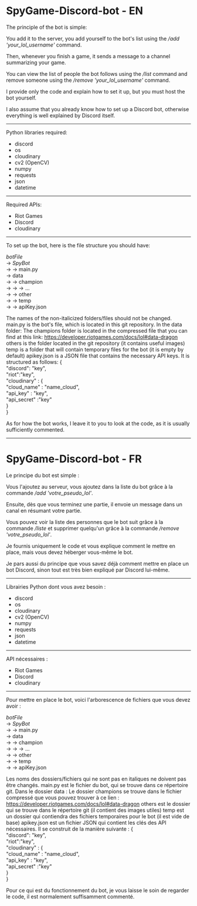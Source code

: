 # SpyGame-Discord-bot - EN

The principle of the bot is simple:

You add it to the server, you add yourself to the bot's list using the */add 'your_lol_username'* command.

Then, whenever you finish a game, it sends a message to a channel summarizing your game.

You can view the list of people the bot follows using the */list* command and remove someone using the */remove 'your_lol_username'* command.

I provide only the code and explain how to set it up, but you must host the bot yourself.

I also assume that you already know how to set up a Discord bot, otherwise everything is well explained by Discord itself.

*******

Python libraries required:
* discord
* os
* cloudinary
* cv2 (OpenCV)
* numpy
* requests
* json
* datetime

*******

Required APIs:
* Riot Games
* Discord
* cloudinary

*******

To set up the bot, here is the file structure you should have:

*botFile*<br>
-> *SpyBot*<br>
-> -> main.py<br>
-> data<br>
-> -> champion<br>
-> -> -> ...<br>
-> -> other<br>
-> -> temp<br>
-> -> apiKey.json<br>

The names of the non-italicized folders/files should not be changed.
main.py is the bot's file, which is located in this git repository.
In the data folder:
The champions folder is located in the compressed file that you can find at this link:
https://developer.riotgames.com/docs/lol#data-dragon
others is the folder located in the git repository (it contains useful images)
temp is a folder that will contain temporary files for the bot (it is empty by default)
apikey.json is a JSON file that contains the necessary API keys. It is structured as follows:
{ <br>
"discord": "key", <br>
"riot":"key",<br>
"cloudinary" : {<br>
"cloud_name" : "name_cloud",<br>
"api_key" : "key",<br>
"api_secret" :"key"<br>
}<br>
}<br>

As for how the bot works, I leave it to you to look at the code, as it is usually sufficiently commented.

********************
# SpyGame-Discord-bot - FR

Le principe du bot est simple :

Vous l'ajoutez au serveur, vous ajoutez dans la liste du bot grâce à la commande */add 'votre_pseudo_lol'*. 

Ensuite, dès que vous terminez une partie, il envoie un message dans un canal en résumant votre partie. 

Vous pouvez voir la liste des personnes que le bot suit grâce à la commande */liste* et supprimer quelqu'un grâce à la commande */remove 'votre_pseudo_lol'*.

Je fournis uniquement le code et vous explique comment le mettre en place, mais vous devez héberger vous-même le bot.

Je pars aussi du principe que vous savez déjà comment mettre en place un bot Discord, sinon tout est très bien expliqué par Discord lui-même.

*******

Librairies Python dont vous avez besoin :
* discord
* os
* cloudinary
* cv2 (OpenCV)
* numpy
* requests
* json
* datetime

*******

API nécessaires :
* Riot Games
* Discord
* cloudinary

*******

Pour mettre en place le bot, voici l'arborescence de fichiers que vous devez avoir :

*botFile*<br>
-> *SpyBot*<br>
-> -> main.py<br>
-> data<br>
-> -> champion<br>
-> -> -> ...<br>
-> -> other<br>
-> -> temp<br>
-> -> apiKey.json<br>

Les noms des dossiers/fichiers qui ne sont pas en italiques ne doivent pas être changés.
main.py est le fichier du bot, qui se trouve dans ce répertoire git.
Dans le dossier data :
Le dossier champions se trouve dans le fichier compressé que vous pouvez trouver à ce lien :
https://developer.riotgames.com/docs/lol#data-dragon
others est le dossier qui se trouve dans le répertoire git (il contient des images utiles)
temp est un dossier qui contiendra des fichiers temporaires pour le bot (il est vide de base)
apikey.json est un fichier JSON qui contient les clés des API nécessaires. Il se construit de la manière suivante :
{ <br>
"discord": "key", <br>
"riot":"key",<br>
"cloudinary" : {<br>
"cloud_name" : "name_cloud",<br>
"api_key" : "key",<br>
"api_secret" :"key"<br>
}<br>
}<br>

Pour ce qui est du fonctionnement du bot, je vous laisse le soin de regarder le code, il est normalement suffisamment commenté.
